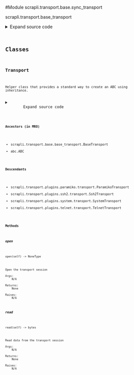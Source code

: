 <link rel="preload stylesheet" as="style" href="https://cdnjs.cloudflare.com/ajax/libs/10up-sanitize.css/11.0.1/sanitize.min.css" integrity="sha256-PK9q560IAAa6WVRRh76LtCaI8pjTJ2z11v0miyNNjrs=" crossorigin>
<link rel="preload stylesheet" as="style" href="https://cdnjs.cloudflare.com/ajax/libs/10up-sanitize.css/11.0.1/typography.min.css" integrity="sha256-7l/o7C8jubJiy74VsKTidCy1yBkRtiUGbVkYBylBqUg=" crossorigin>
<link rel="stylesheet preload" as="style" href="https://cdnjs.cloudflare.com/ajax/libs/highlight.js/10.1.1/styles/github.min.css" crossorigin>
<script defer src="https://cdnjs.cloudflare.com/ajax/libs/highlight.js/10.1.1/highlight.min.js" integrity="sha256-Uv3H6lx7dJmRfRvH8TH6kJD1TSK1aFcwgx+mdg3epi8=" crossorigin></script>
<script>window.addEventListener('DOMContentLoaded', () => hljs.initHighlighting())</script>















#Module scrapli.transport.base.sync_transport

scrapli.transport.base_transport

<details class="source">
    <summary>
        <span>Expand source code</span>
    </summary>
    <pre>
        <code class="python">
"""scrapli.transport.base_transport"""
from abc import ABC, abstractmethod

from scrapli.transport.base.base_transport import BaseTransport


class Transport(BaseTransport, ABC):
    @abstractmethod
    def open(self) -> None:
        """
        Open the transport session

        Args:
            N/A

        Returns:
            None

        Raises:
            N/A

        """

    @abstractmethod
    def read(self) -> bytes:
        """
        Read data from the transport session

        Args:
            N/A

        Returns:
            None

        Raises:
            N/A

        """
        </code>
    </pre>
</details>




## Classes

### Transport


```text
Helper class that provides a standard way to create an ABC using
inheritance.
```

<details class="source">
    <summary>
        <span>Expand source code</span>
    </summary>
    <pre>
        <code class="python">
class Transport(BaseTransport, ABC):
    @abstractmethod
    def open(self) -> None:
        """
        Open the transport session

        Args:
            N/A

        Returns:
            None

        Raises:
            N/A

        """

    @abstractmethod
    def read(self) -> bytes:
        """
        Read data from the transport session

        Args:
            N/A

        Returns:
            None

        Raises:
            N/A

        """
        </code>
    </pre>
</details>


#### Ancestors (in MRO)
- scrapli.transport.base.base_transport.BaseTransport
- abc.ABC
#### Descendants
- scrapli.transport.plugins.paramiko.transport.ParamikoTransport
- scrapli.transport.plugins.ssh2.transport.Ssh2Transport
- scrapli.transport.plugins.system.transport.SystemTransport
- scrapli.transport.plugins.telnet.transport.TelnetTransport
#### Methods

    

##### open
`open(self) ‑> NoneType`

```text
Open the transport session

Args:
    N/A

Returns:
    None

Raises:
    N/A
```



    

##### read
`read(self) ‑> bytes`

```text
Read data from the transport session

Args:
    N/A

Returns:
    None

Raises:
    N/A
```